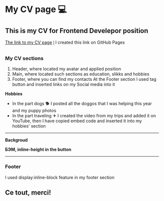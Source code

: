# My CV page 💻
## This is my CV for Frontend Develepor position
<a href="https://vikamnv.github.io/CV/" target="_blank">The link to my CV page</a> 𑗅 I created this link on GitHub Pages
### My CV sections
1. Header, where located my avatar and applied position 
2. Main, where located such sections as education, slikks and hobbies
3. Footer, where you can find my contacts
At the Footer section I used tag button and inserted links on my Social media into it

**Hobbies**
- In the part dogs 🐕 I posted all the doggos that I was helping this year and my puppy photos
- In the part traveling ✈ I created the video from my trips and added it on YouTube, then I have copied embed code and inserted it into my hobbies' section
__________
**Backgroud**

**БЭМ, inline-height in the button**
_________________ 
### Footer
I used display:inline-block feature in my footer section
## Ce tout, merci!
